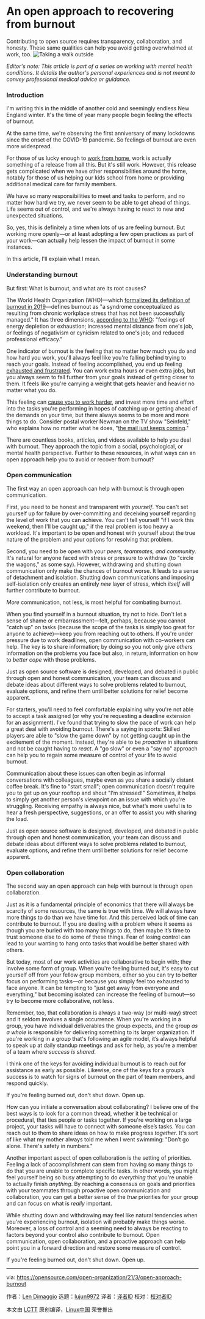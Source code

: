 [#]: subject: (An open approach to recovering from burnout)
[#]: via: (https://opensource.com/open-organization/21/3/open-approach-burnout)
[#]: author: (Len Dimaggio https://opensource.com/users/ldimaggi)
[#]: collector: (lujun9972)
[#]: translator: ( )
[#]: reviewer: ( )
[#]: publisher: ( )
[#]: url: ( )

An open approach to recovering from burnout
======
Contributing to open source requires transparency, collaboration, and
honesty. These same qualities can help you avoid getting overwhelmed at
work, too.
![Taking a walk outside][1]

_Editor's note: This article is part of a series on working with mental health conditions. It details the author's personal experiences and is not meant to convey professional medical advice or guidance._

### Introduction

I'm writing this in the middle of another cold and seemingly endless New England winter. It's the time of year many people begin feeling the effects of burnout.

At the same time, we're observing the first anniversary of many lockdowns since the onset of the COVID-19 pandemic. So feelings of burnout are even more widespread.

For those of us lucky enough to [work from home][2], work is actually something of a release from all this. But it's still work. However, this release gets complicated when we have other responsibilities around the home, notably for those of us helping our kids school from home or providing additional medical care for family members.

We have so many responsibilities to meet and tasks to perform, and no matter how hard we try, we never seem to be able to get ahead of things. Life seems out of control, and we're always having to react to new and unexpected situations.

So, yes, this is definitely a time when lots of us are feeling burnout. But working more openly—or at least adopting a few open practices as part of your work—can actually help lessen the impact of burnout in some instances.

In this article, I'll explain what I mean.

### Understanding burnout

But first: What is burnout, and what are its root causes?

The World Health Organization (WHO)—which [formalized its definition of burnout in 2019][3]—defines burnout as "a syndrome conceptualized as resulting from chronic workplace stress that has not been successfully managed." It has three dimensions, [according to the WHO][4]: "feelings of energy depletion or exhaustion; increased mental distance from one's job, or feelings of negativism or cynicism related to one's job; and reduced professional efficacy."

One indicator of burnout is the feeling that no matter how much you do and how hard you work, you'll always feel like you're falling behind trying to reach your goals. Instead of feeling accomplished, you end up feeling [exhausted and frustrated][5]. You can work extra hours or even extra jobs, but you always seem to fall further from your goals instead of getting closer to them. It feels like you're carrying a weight that gets heavier and heavier no matter what you do.

This feeling can [cause you to work harder][6], and invest more time and effort into the tasks you're performing in hopes of catching up or getting ahead of the demands on your time, but there always seems to be more and more things to do. Consider postal worker Newman on the TV show "Seinfeld," who explains how no matter what he does, "[the mail just keeps coming][7]."

There are countless books, articles, and videos available to help you deal with burnout. They approach the topic from a social, psychological, or mental health perspective. Further to these resources, in what ways can an open approach help you to avoid or recover from burnout?

### Open communication

The first way an open approach can help with burnout is through open communication.

First, you need to be honest and transparent with _yourself_. You can't set yourself up for failure by over-committing and deceiving yourself regarding the level of work that you can achieve. You can’t tell yourself "if I work this weekend, then I'll be caught up," if the real problem is too heavy a workload. It's important to be open and honest with yourself about the true nature of the problem and your options for resolving that problem.

Second, you need to be open with your _peers, teammates, and community_. It's natural for anyone faced with stress or pressure to withdraw (to "circle the wagons," as some say). However, withdrawing and shutting down communication only make the chances of burnout worse. It leads to a sense of detachment and isolation. Shutting down communications and imposing self-isolation only creates an entirely _new_ layer of stress, which _itself_ will further contribute to burnout. 

_More_ communication, not less, is most helpful for combating burnout.

When you find yourself in a burnout situation, try not to hide. Don't let a sense of shame or embarrassment—felt, perhaps, because you cannot "catch up" on tasks (because the scope of the tasks is simply too great for anyone to achieve)—keep you from reaching out to others. If you're under pressure due to work deadlines, open communication with co-workers can help. The key is to share information; by doing so you not only give _others_ information on the problems you face but also, in return, information on how to _better cope_ with those problems.

Just as open source software is designed, developed, and debated in public through open and honest communication, your team can discuss and debate ideas about different ways to solve problems related to burnout, evaluate options, and refine them until better solutions for relief become apparent.

For starters, you'll need to feel comfortable explaining why you're not able to accept a task assigned (or why you're requesting a deadline extension for an assignment). I've found that trying to slow the pace of work can help a great deal with avoiding burnout. There's a saying in sports: Skilled players are able to "slow the game down" by not getting caught up in the excitement of the moment. Instead, they're able to be _proactive_ in situations and not be caught having to _react_. A "go slow" or even a "say no" approach can help you to regain some measure of control of your life to avoid burnout.

Communication about these issues can often begin as informal conversations with colleagues, maybe even as you share a socially distant coffee break. It's fine to "start small"; open communication doesn't require you to get up on your rooftop and shout "I’m stressed!" Sometimes, it helps to simply get another person's viewpoint on an issue with which you're struggling. Receiving empathy is always nice, but what’s more useful is to hear a fresh perspective, suggestions, or an offer to assist you with sharing the load.

Just as open source software is designed, developed, and debated in public through open and honest communication, your team can discuss and debate ideas about different ways to solve problems related to burnout, evaluate options, and refine them until better solutions for relief become apparent.

### Open collaboration

The second way an open approach can help with burnout is through open collaboration.

Just as it is a fundamental principle of economics that there will always be scarcity of some resources, the same is true with time. We will always have more things to do than we have time for. And this perceived lack of time can contribute to burnout. If you are dealing with a problem where it seems as though you are buried with too many things to do, then maybe it’s time to trust someone else to do some of these things. Fear of losing control can lead to your wanting to hang onto tasks that would be better shared with others.

But today, most of our work activities are collaborative to begin with; they involve some form of group. When you're feeling burned out, it's easy to cut yourself off from your fellow group members, either so you can try to better focus on performing tasks—or because you simply feel too exhausted to face anyone. It can be tempting to "just get away from everyone and everything," but becoming isolated can increase the feeling of burnout—so try to become more collaborative, not less.

Remember, too, that collaboration is always a two-way (or multi-way) street and it seldom involves a single occurrence. When you're working in a group, you have individual deliverables the group expects, and the group _as a whole_ is responsible for delivering something to its larger organization. If you're working in a group that's following an agile model, it’s always helpful to speak up at daily standup meetings and ask for help, as you're a member of a team where _success is shared_.

I think one of the keys for avoiding individual burnout is to reach out for assistance as early as possible. Likewise, one of the keys for a group’s success is to watch for signs of burnout on the part of team members, and respond quickly.

If you're feeling burned out, don't shut down. Open up.

How can you initiate a conversation about collaborating? I believe one of the best ways is to look for a common thread, whether it be technical or procedural, that ties people or tasks together. If you're working on a large project, your tasks will have to connect with someone else’s tasks. You can reach out to them to share ideas on how to make progress _together_. It's sort of like what my mother always told me when I went swimming: "Don’t go alone. There's safety in numbers."

Another important aspect of open collaboration is the setting of priorities. Feeling a lack of accomplishment can stem from having so many things to do that you are unable to complete specific tasks. In other words, you might feel yourself being so busy attempting to do _everything_ that you're unable to actually finish _anything_. By reaching a consensus on goals and priorities with your teammates through proactive open communication and collaboration, you can get a better sense of the _true_ priorities for your group and can focus on what is _really_ important.

While shutting down and withdrawing may feel like natural tendencies when you're experiencing burnout, isolation will probably make things worse. Moreover, a loss of control and a seeming need to always be reacting to factors beyond your control also contribute to burnout. Open communication, open collaboration, and a proactive approach can help point you in a forward direction and restore some measure of control.

If you're feeling burned out, don't shut down. Open up.

--------------------------------------------------------------------------------

via: https://opensource.com/open-organization/21/3/open-approach-burnout

作者：[Len Dimaggio][a]
选题：[lujun9972][b]
译者：[译者ID](https://github.com/译者ID)
校对：[校对者ID](https://github.com/校对者ID)

本文由 [LCTT](https://github.com/LCTT/TranslateProject) 原创编译，[Linux中国](https://linux.cn/) 荣誉推出

[a]: https://opensource.com/users/ldimaggi
[b]: https://github.com/lujun9972
[1]: https://opensource.com/sites/default/files/styles/image-full-size/public/lead-images/walking_selfcare_wfh_outside_520.png?itok=64WmWspJ (Taking a walk outside)
[2]: https://github.com/open-organization/open-org-distributed-work-guide#human-at-a-distance-an-open-organization-guide-to-distributed-teamwork
[3]: https://opensource.com/open-organization/19/8/energy-fatigue-burnout
[4]: https://www.who.int/news/item/28-05-2019-burn-out-an-occupational-phenomenon-international-classification-of-diseases
[5]: https://opensource.com/article/20/3/burnout
[6]: https://opensource.com/open-organization/20/1/leading-openly-anxiety
[7]: https://www.youtube.com/watch?v=bK_Y7szaW3M
